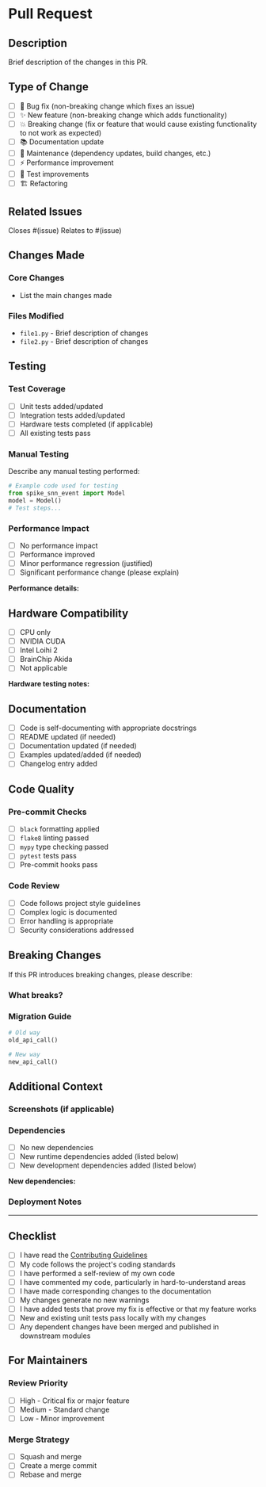 # Pull Request

## Description

Brief description of the changes in this PR.

## Type of Change

- [ ] 🐛 Bug fix (non-breaking change which fixes an issue)
- [ ] ✨ New feature (non-breaking change which adds functionality)
- [ ] 💥 Breaking change (fix or feature that would cause existing functionality to not work as expected)
- [ ] 📚 Documentation update
- [ ] 🔧 Maintenance (dependency updates, build changes, etc.)
- [ ] ⚡ Performance improvement
- [ ] 🧪 Test improvements
- [ ] 🏗️ Refactoring

## Related Issues

Closes #(issue)
Relates to #(issue)

## Changes Made

### Core Changes
- List the main changes made

### Files Modified
- `file1.py` - Brief description of changes
- `file2.py` - Brief description of changes

## Testing

### Test Coverage
- [ ] Unit tests added/updated
- [ ] Integration tests added/updated
- [ ] Hardware tests completed (if applicable)
- [ ] All existing tests pass

### Manual Testing
Describe any manual testing performed:

```python
# Example code used for testing
from spike_snn_event import Model
model = Model()
# Test steps...
```

### Performance Impact
- [ ] No performance impact
- [ ] Performance improved
- [ ] Minor performance regression (justified)
- [ ] Significant performance change (please explain)

**Performance details:**
<!-- Benchmark results, profiling data, etc. -->

## Hardware Compatibility

- [ ] CPU only
- [ ] NVIDIA CUDA
- [ ] Intel Loihi 2
- [ ] BrainChip Akida
- [ ] Not applicable

**Hardware testing notes:**
<!-- Any hardware-specific testing performed -->

## Documentation

- [ ] Code is self-documenting with appropriate docstrings
- [ ] README updated (if needed)
- [ ] Documentation updated (if needed)
- [ ] Examples updated/added (if needed)
- [ ] Changelog entry added

## Code Quality

### Pre-commit Checks
- [ ] `black` formatting applied
- [ ] `flake8` linting passed
- [ ] `mypy` type checking passed
- [ ] `pytest` tests pass
- [ ] Pre-commit hooks pass

### Code Review
- [ ] Code follows project style guidelines
- [ ] Complex logic is documented
- [ ] Error handling is appropriate
- [ ] Security considerations addressed

## Breaking Changes

If this PR introduces breaking changes, please describe:

### What breaks?
<!-- Describe what existing functionality will break -->

### Migration Guide
<!-- Provide steps for users to migrate their code -->

```python
# Old way
old_api_call()

# New way
new_api_call()
```

## Additional Context

### Screenshots (if applicable)
<!-- Add screenshots for UI changes or visual improvements -->

### Dependencies
- [ ] No new dependencies
- [ ] New runtime dependencies added (listed below)
- [ ] New development dependencies added (listed below)

**New dependencies:**
<!-- List any new dependencies and justification -->

### Deployment Notes
<!-- Any special deployment considerations -->

---

## Checklist

- [ ] I have read the [Contributing Guidelines](../CONTRIBUTING.md)
- [ ] My code follows the project's coding standards
- [ ] I have performed a self-review of my own code
- [ ] I have commented my code, particularly in hard-to-understand areas
- [ ] I have made corresponding changes to the documentation
- [ ] My changes generate no new warnings
- [ ] I have added tests that prove my fix is effective or that my feature works
- [ ] New and existing unit tests pass locally with my changes
- [ ] Any dependent changes have been merged and published in downstream modules

## For Maintainers

<!-- This section is for maintainers - contributors can ignore -->

### Review Priority
- [ ] High - Critical fix or major feature
- [ ] Medium - Standard change
- [ ] Low - Minor improvement

### Merge Strategy
- [ ] Squash and merge
- [ ] Create a merge commit
- [ ] Rebase and merge